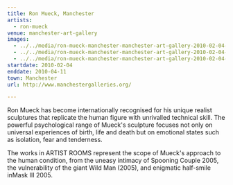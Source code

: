 ```yaml
---
title: Ron Mueck, Manchester
artists:
  - ron-mueck
venue: manchester-art-gallery
images:
  - ../../media/ron-mueck-manchester-manchester-art-gallery-2010-02-04-0.webp
  - ../../media/ron-mueck-manchester-manchester-art-gallery-2010-02-04-1.webp
  - ../../media/ron-mueck-manchester-manchester-art-gallery-2010-02-04-2.webp
startdate: 2010-02-04
enddate: 2010-04-11
town: Manchester
url: http://www.manchestergalleries.org/

---
```


Ron Mueck has become internationally recognised for his unique realist sculptures that replicate the human figure with unrivalled technical skill. The powerful psychological range of Mueck's sculpture focuses not only on universal experiences of birth, life and death but on emotional states such as isolation, fear and tenderness.

The works in ARTIST ROOMS represent the scope of Mueck's approach to the human condition, from the uneasy intimacy of Spooning Couple 2005, the vulnerability of the giant Wild Man (2005), and enigmatic half-smile inMask III 2005.